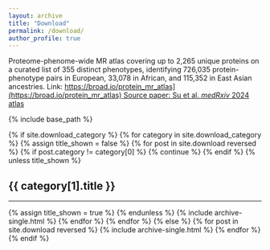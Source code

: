 ```yaml
---
layout: archive
title: "Download"
permalink: /download/
author_profile: true
---
```

Proteome-phenome-wide MR atlas covering up to 2,265 unique proteins on a curated list of 355 distinct phenotypes, identifying 726,035 protein-phenotype pairs in European, 33,078 in African, and 115,352 in East Asian ancestries.
Link: [https://broad.io/protein_mr_atlas](https://broad.io/protein_mr_atlas)
Source paper: Su et al. *medRxiv* 2024](https://www.medrxiv.org/content/10.1101/2024.10.17.24315553v2)  
[atlas](atlas.png)

{% include base_path %}

<!-- New style rendering if download categories are defined -->
{% if site.download_category %}
  {% for category in site.download_category  %}
    {% assign title_shown = false %}
    {% for post in site.download reversed %}
      {% if post.category != category[0] %}
        {% continue %}
      {% endif %}
      {% unless title_shown %}
        <h2>{{ category[1].title }}</h2><hr />
        {% assign title_shown = true %}
      {% endunless %}
      {% include archive-single.html %}
    {% endfor %}
  {% endfor %}
{% else %}
  {% for post in site.download reversed %}
    {% include archive-single.html %}
  {% endfor %}
{% endif %}
